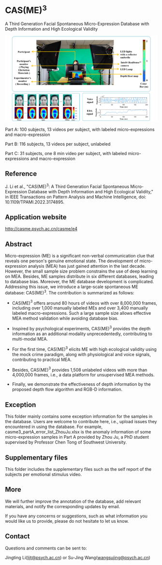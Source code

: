 # CAS(ME)$^3$


A Third Generation Facial Spontaneous Micro-Expression Database with Depth Information and High Ecological Validity

![image](https://github.com/jingtingEmmaLi/CAS-ME-3/blob/main/cas3cover.png)

Part A: 100 subjects, 13 videos per subject, with labeled micro-expressions and macro-expression

Part B: 116 subjects, 13 videos per subject, unlabeled

Part C: 31 subjects, one 8 min video per subject, with labeled micro-expressions and macro-expression

## Reference
J. Li et al., "CAS(ME)$^{3}$: A Third Generation Facial Spontaneous Micro-Expression Database with Depth Information and High Ecological Validity," in IEEE Transactions on Pattern Analysis and Machine Intelligence, doi: 10.1109/TPAMI.2022.3174895.
## Application website
http://casme.psych.ac.cn/casme/e4

## Abstract
Micro-expression (ME) is a significant non-verbal communication clue that reveals one person's genuine emotional state. The development of micro-expression analysis (MEA) has just gained attention in the last decade. However, the small sample size problem constrains the use of deep learning on MEA. Besides, ME samples distribute in six different databases, leading to database bias. Moreover, the ME database development is complicated. Addressing this issue, we introduce a large-scale spontaneous ME database: CAS(ME)$^{3}$. The contribution is summarized as follows:

-  CAS(ME)$^{3}$ offers around 80 hours of videos with over 8,000,000 frames, including over 1,000 manually labeled MEs and over 3,400 manually labeled macro-expressions. Such a large sample size allows effective MEA method validation while avoiding database bias. 
 
- Inspired by psychological experiments, CAS(ME)$^{3}$ provides the depth information as an additional modality unprecedentedly, contributing to multi-modal MEA.
 
- For the first time, CAS(ME)$^{3}$ elicits ME with high ecological validity using the mock crime paradigm, along with physiological and voice signals, contributing to practical MEA. 
 
- Besides, CAS(ME)$^{3}$ provides 1,508 unlabeled videos with more than 4,000,000 frames, i.e., a data platform for unsupervised MEA methods. 
 
- Finally, we demonstrate the effectiveness of depth information by the proposed depth flow algorithm and RGB-D information. 

##  Exception 
This folder mainly contains some exception information for the samples in the database.
Users are welcome to contribute here, i.e., upload issues they encountered in using the database.
For example, casme3_partA_error_list_ZhouJu.xlsx is the anomaly information of some micro-expression samples in Part A provided by Zhou Ju, a PhD student supervised by Professor Chen Tong of Southwest University.

## Supplementary files
This folder includes the supplementary files such as the self report of the subjects per emotional stimulus video. 
## More 
We will further improve the annotation of the database, add relevant materials, and notify the corresponding updates by email.

If you have any concerns or suggestions, such as what information you would like us to provide, please do not hesitate to let us know.
## Contact
Questions and comments can be sent to:

Jingting Li(lijt@psych.ac.cn) or Su-Jing Wang(wangsujing@psych.ac.cn)
